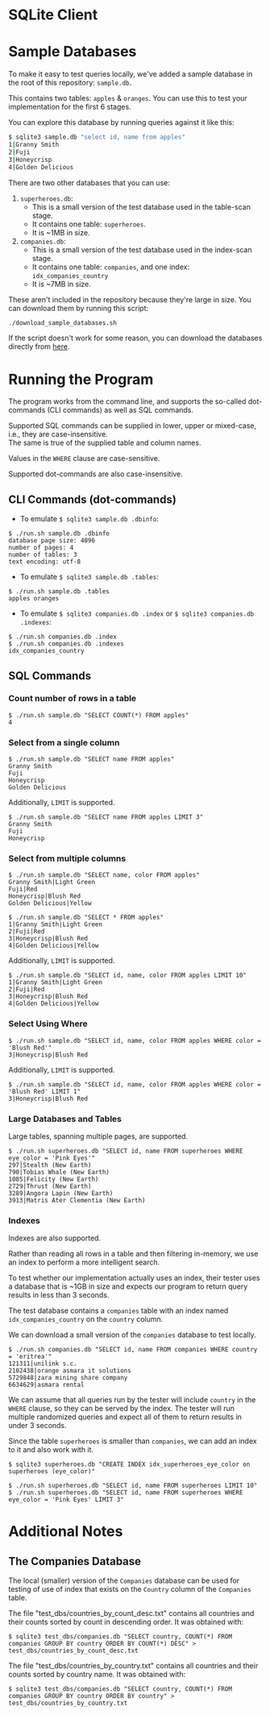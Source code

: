 # SQLite Client

# Sample Databases

To make it easy to test queries locally, we've added a sample database in the
root of this repository: `sample.db`.

This contains two tables: `apples` & `oranges`. You can use this to test your
implementation for the first 6 stages.

You can explore this database by running queries against it like this:

```sh
$ sqlite3 sample.db "select id, name from apples"
1|Granny Smith
2|Fuji
3|Honeycrisp
4|Golden Delicious
```

There are two other databases that you can use:

1. `superheroes.db`:
    - This is a small version of the test database used in the table-scan stage.
    - It contains one table: `superheroes`.
    - It is ~1MB in size.
2. `companies.db`:
    - This is a small version of the test database used in the index-scan stage.
    - It contains one table: `companies`, and one index: `idx_companies_country`
    - It is ~7MB in size.

These aren't included in the repository because they're large in size. You can
download them by running this script:

```sh
./download_sample_databases.sh
```

If the script doesn't work for some reason, you can download the databases
directly from [here](https://github.com/codecrafters-io/sample-sqlite-databases).

# Running the Program

The program works from the command line, and supports the so-called dot-commands (CLI commands) as well as
SQL commands.

Supported SQL commands can be supplied in lower, upper or mixed-case, i.e., they are case-insensitive.  
The same is true of the supplied table and column names.

Values in the `WHERE` clause are case-sensitive.

Supported dot-commands are also case-insensitive.

## CLI Commands (dot-commands)

- To emulate `$ sqlite3 sample.db .dbinfo`:

```shell
$ ./run.sh sample.db .dbinfo
database page size: 4096
number of pages: 4
number of tables: 3
text encoding: utf-8
```

- To emulate `$ sqlite3 sample.db .tables`:

```shell
$ ./run.sh sample.db .tables
apples oranges
```

- To emulate `$ sqlite3 companies.db .index` or `$ sqlite3 companies.db .indexes`:

```shell
$ ./run.sh companies.db .index
$ ./run.sh companies.db .indexes
idx_companies_country
```

## SQL Commands

### Count number of rows in a table

```shell
$ ./run.sh sample.db "SELECT COUNT(*) FROM apples"
4
```

### Select from a single column

```shell
$ ./run.sh sample.db "SELECT name FROM apples"
Granny Smith
Fuji
Honeycrisp
Golden Delicious
```

Additionally, `LIMIT` is supported.

```shell
$ ./run.sh sample.db "SELECT name FROM apples LIMIT 3"
Granny Smith
Fuji
Honeycrisp
```

### Select from multiple columns

```shell
$ ./run.sh sample.db "SELECT name, color FROM apples"
Granny Smith|Light Green
Fuji|Red
Honeycrisp|Blush Red
Golden Delicious|Yellow
```

```shell
$ ./run.sh sample.db "SELECT * FROM apples"
1|Granny Smith|Light Green
2|Fuji|Red
3|Honeycrisp|Blush Red
4|Golden Delicious|Yellow
```

Additionally, `LIMIT` is supported.

```shell
$ ./run.sh sample.db "SELECT id, name, color FROM apples LIMIT 10"
1|Granny Smith|Light Green
2|Fuji|Red
3|Honeycrisp|Blush Red
4|Golden Delicious|Yellow
```

### Select Using Where

```shell
$ ./run.sh sample.db "SELECT id, name, color FROM apples WHERE color = 'Blush Red'"
3|Honeycrisp|Blush Red
```

Additionally, `LIMIT` is supported.

```shell
$ ./run.sh sample.db "SELECT id, name, color FROM apples WHERE color = 'Blush Red' LIMIT 1"
3|Honeycrisp|Blush Red
```

### Large Databases and Tables

Large tables, spanning multiple pages, are supported.

```shell
$ ./run.sh superheroes.db "SELECT id, name FROM superheroes WHERE eye_color = 'Pink Eyes'"
297|Stealth (New Earth)
790|Tobias Whale (New Earth)
1085|Felicity (New Earth)
2729|Thrust (New Earth)
3289|Angora Lapin (New Earth)
3913|Matris Ater Clementia (New Earth)
```

### Indexes

Indexes are also supported.

Rather than reading all rows in a table and then filtering in-memory,
we use an index to perform a more intelligent search.

To test whether our implementation actually uses an index, their tester uses a database that is ~1GB in size
and expects our program to return query results in less than 3 seconds.

The test database contains a `companies` table with an index named `idx_companies_country` on the `country` column.

We can download a small version of the `companies` database to test locally.

```shell
$ ./run.sh companies.db "SELECT id, name FROM companies WHERE country = 'eritrea'"
121311|unilink s.c.
2102438|orange asmara it solutions
5729848|zara mining share company
6634629|asmara rental
```

We can assume that all queries run by the tester will include `country` in the `WHERE` clause,
so they can be served by the index.
The tester will run multiple randomized queries and expect all of them to return results in under 3 seconds.

Since the table `superheroes` is smaller than `companies`, we can add an index to it and also work with it.

```shell
$ sqlite3 superheroes.db "CREATE INDEX idx_superheroes_eye_color on superheroes (eye_color)"

$ ./run.sh superheroes.db "SELECT id, name FROM superheroes LIMIT 10"
$ ./run.sh superheroes.db "SELECT id, name FROM superheroes WHERE eye_color = 'Pink Eyes' LIMIT 3"
```

# Additional Notes

## The Companies Database

The local (smaller) version of the `Companies` database can be used for testing of use of index that exists
on the `Country` column of the `Companies` table.

The file "test_dbs/countries_by_count_desc.txt" contains all countries and their counts sorted by count
in descending order. It was obtained with:

```shell
$ sqlite3 test_dbs/companies.db "SELECT country, COUNT(*) FROM companies GROUP BY country ORDER BY COUNT(*) DESC" > test_dbs/countries_by_count_desc.txt
```

The file "test_dbs/countries_by_country.txt" contains all countries and their counts sorted by country name.
It was obtained with:

```shell
$ sqlite3 test_dbs/companies.db "SELECT country, COUNT(*) FROM companies GROUP BY country ORDER BY country" > test_dbs/countries_by_country.txt
```
